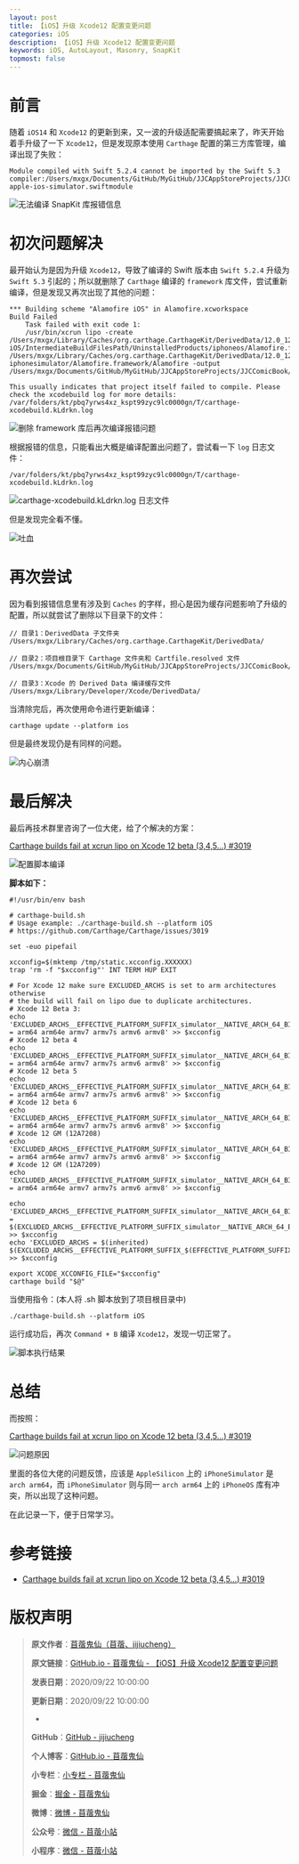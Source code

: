 ```yaml
---
layout: post
title: 【iOS】升级 Xcode12 配置变更问题
categories: iOS
description: 【iOS】升级 Xcode12 配置变更问题
keywords: iOS, AutoLayout, Masonry, SnapKit
topmost: false
---
```


# 前言

随着 `iOS14` 和 `Xcode12` 的更新到来，又一波的升级适配需要搞起来了，昨天开始着手升级了一下 `Xcode12`，但是发现原本使用 `Carthage` 配置的第三方库管理，编译出现了失败：

```
Module compiled with Swift 5.2.4 cannot be imported by the Swift 5.3 compiler:/Users/mxgx/Documents/GitHub/MyGitHub/JJCAppStoreProjects/JJCComicBook/JJCComicBook/Carthage/Build/iOS/SnapKit.framework/Modules/SnapKit.swiftmodule/x86_64-apple-ios-simulator.swiftmodule
```

![无法编译 SnapKit 库报错信息](/images/iOS/2020-09-22-Carthage-UpdateToXcode12-01)

# 初次问题解决

最开始认为是因为升级 `Xcode12`，导致了编译的 Swift 版本由 `Swift 5.2.4` 升级为 `Swift 5.3` 引起的；所以就删除了 `Carthage` 编译的 `framework` 库文件，尝试重新编译，但是发现又再次出现了其他的问题：

```
*** Building scheme "Alamofire iOS" in Alamofire.xcworkspace
Build Failed
	Task failed with exit code 1:
	/usr/bin/xcrun lipo -create /Users/mxgx/Library/Caches/org.carthage.CarthageKit/DerivedData/12.0_12A7209/Alamofire/5.0.5/Build/Intermediates.noindex/ArchiveIntermediates/Alamofire\ iOS/IntermediateBuildFilesPath/UninstalledProducts/iphoneos/Alamofire.framework/Alamofire /Users/mxgx/Library/Caches/org.carthage.CarthageKit/DerivedData/12.0_12A7209/Alamofire/5.0.5/Build/Products/Release-iphonesimulator/Alamofire.framework/Alamofire -output /Users/mxgx/Documents/GitHub/MyGitHub/JJCAppStoreProjects/JJCComicBook/JJCComicBook/Carthage/Build/iOS/Alamofire.framework/Alamofire

This usually indicates that project itself failed to compile. Please check the xcodebuild log for more details: /var/folders/kt/pbq7yrws4xz_kspt99zyc9lc0000gn/T/carthage-xcodebuild.kLdrkn.log
```

![删除 framework 库后再次编译报错问题](/images/iOS/2020-09-22-Carthage-UpdateToXcode12-02)

根据报错的信息，只能看出大概是编译配置出问题了，尝试看一下 `log` 日志文件：

```
/var/folders/kt/pbq7yrws4xz_kspt99zyc9lc0000gn/T/carthage-xcodebuild.kLdrkn.log
```

![carthage-xcodebuild.kLdrkn.log 日志文件](/images/iOS/2020-09-22-Carthage-UpdateToXcode12-03)

但是发现完全看不懂。

![吐血](/images/Emoji/Emoji-hematemesis.png)

# 再次尝试

因为看到报错信息里有涉及到 `Caches` 的字样，担心是因为缓存问题影响了升级的配置，所以就尝试了删除以下目录下的文件：

```
// 目录1：DerivedData 子文件夹
/Users/mxgx/Library/Caches/org.carthage.CarthageKit/DerivedData/

// 目录2：项目根目录下 Carthage 文件夹和 Cartfile.resolved 文件
/Users/mxgx/Documents/GitHub/MyGitHub/JJCAppStoreProjects/JJCComicBook/JJCComicBook/

// 目录3：Xcode 的 Derived Data 编译缓存文件
/Users/mxgx/Library/Developer/Xcode/DerivedData/
```

当清除完后，再次使用命令进行更新编译：

```
carthage update --platform ios
```

但是最终发现仍是有同样的问题。

![内心崩溃](/images/Emoji/Emoji-Heart-breakdown.png)

# 最后解决

最后再技术群里咨询了一位大佬，给了个解决的方案：

[Carthage builds fail at xcrun lipo on Xcode 12 beta (3,4,5...) #3019](https://github.com/Carthage/Carthage/issues/3019)

![配置脚本编译](/images/iOS/2020-09-22-Carthage-UpdateToXcode12-04)

**脚本如下：**

```
#!/usr/bin/env bash

# carthage-build.sh
# Usage example: ./carthage-build.sh --platform iOS
# https://github.com/Carthage/Carthage/issues/3019

set -euo pipefail

xcconfig=$(mktemp /tmp/static.xcconfig.XXXXXX)
trap 'rm -f "$xcconfig"' INT TERM HUP EXIT

# For Xcode 12 make sure EXCLUDED_ARCHS is set to arm architectures otherwise
# the build will fail on lipo due to duplicate architectures.
# Xcode 12 Beta 3:
echo 'EXCLUDED_ARCHS__EFFECTIVE_PLATFORM_SUFFIX_simulator__NATIVE_ARCH_64_BIT_x86_64__XCODE_1200__BUILD_12A8169g = arm64 arm64e armv7 armv7s armv6 armv8' >> $xcconfig
# Xcode 12 beta 4
echo 'EXCLUDED_ARCHS__EFFECTIVE_PLATFORM_SUFFIX_simulator__NATIVE_ARCH_64_BIT_x86_64__XCODE_1200__BUILD_12A8179i = arm64 arm64e armv7 armv7s armv6 armv8' >> $xcconfig
# Xcode 12 beta 5
echo 'EXCLUDED_ARCHS__EFFECTIVE_PLATFORM_SUFFIX_simulator__NATIVE_ARCH_64_BIT_x86_64__XCODE_1200__BUILD_12A8189h = arm64 arm64e armv7 armv7s armv6 armv8' >> $xcconfig
# Xcode 12 beta 6
echo 'EXCLUDED_ARCHS__EFFECTIVE_PLATFORM_SUFFIX_simulator__NATIVE_ARCH_64_BIT_x86_64__XCODE_1200__BUILD_12A8189n = arm64 arm64e armv7 armv7s armv6 armv8' >> $xcconfig
# Xcode 12 GM (12A7208)
echo 'EXCLUDED_ARCHS__EFFECTIVE_PLATFORM_SUFFIX_simulator__NATIVE_ARCH_64_BIT_x86_64__XCODE_1200__BUILD_12A7208 = arm64 arm64e armv7 armv7s armv6 armv8' >> $xcconfig
# Xcode 12 GM (12A7209)
echo 'EXCLUDED_ARCHS__EFFECTIVE_PLATFORM_SUFFIX_simulator__NATIVE_ARCH_64_BIT_x86_64__XCODE_1200__BUILD_12A7209 = arm64 arm64e armv7 armv7s armv6 armv8' >> $xcconfig

echo 'EXCLUDED_ARCHS__EFFECTIVE_PLATFORM_SUFFIX_simulator__NATIVE_ARCH_64_BIT_x86_64__XCODE_1200 = $(EXCLUDED_ARCHS__EFFECTIVE_PLATFORM_SUFFIX_simulator__NATIVE_ARCH_64_BIT_x86_64__XCODE_1200__BUILD_$(XCODE_PRODUCT_BUILD_VERSION))' >> $xcconfig
echo 'EXCLUDED_ARCHS = $(inherited) $(EXCLUDED_ARCHS__EFFECTIVE_PLATFORM_SUFFIX_$(EFFECTIVE_PLATFORM_SUFFIX)__NATIVE_ARCH_64_BIT_$(NATIVE_ARCH_64_BIT)__XCODE_$(XCODE_VERSION_MAJOR))' >> $xcconfig

export XCODE_XCCONFIG_FILE="$xcconfig"
carthage build "$@"
```

当使用指令：(本人将 .sh 脚本放到了项目根目录中)

```
./carthage-build.sh --platform iOS
```

运行成功后，再次 `Command + B` 编译 `Xcode12`，发现一切正常了。 

![脚本执行结果](/images/iOS/2020-09-22-Carthage-UpdateToXcode12-05)

# 总结

而按照：

[Carthage builds fail at xcrun lipo on Xcode 12 beta (3,4,5...) #3019](https://github.com/Carthage/Carthage/issues/3019)

![问题原因](/images/iOS/2020-09-22-Carthage-UpdateToXcode12-06)

里面的各位大佬的问题反馈，应该是 `AppleSilicon` 上的 `iPhoneSimulator` 是 `arch arm64`，而 `iPhoneSimulator` 则与同一 `arch arm64` 上的 `iPhoneOS` 库有冲突，所以出现了这种问题。

在此记录一下，便于日常学习。

# 参考链接

- [Carthage builds fail at xcrun lipo on Xcode 12 beta (3,4,5...) #3019](https://github.com/Carthage/Carthage/issues/3019)

# 版权声明

> **原文作者**：[苜蓿鬼仙（苜蓿、jijiucheng）](https://jijiucheng.github.io/)
> 
> **原文链接**：[GitHub.io - 苜蓿鬼仙 - 【iOS】升级 Xcode12 配置变更问题](https://jijiucheng.github.io/2020/09/22/Carthage-UpdateToXcode12/)
> 
> **发表日期**：2020/09/22 10:00:00
> 
> **更新日期**：2020/09/22 10:00:00
> 
> -
> 
> **GitHub**：[GitHub - jijiucheng](https://github.com/jijiucheng)
> 
> **个人博客**：[GitHub.io - 苜蓿鬼仙](https://jijiucheng.github.io)
> 
> **小专栏**：[小专栏 - 苜蓿鬼仙](https://xiaozhuanlan.com/u/6667468960)
> 
> **掘金**：[掘金 - 苜蓿鬼仙](https://juejin.im/user/5a31e95c51882533d023137d)
> 
> **微博**：[微博 - 苜蓿鬼仙](https://weibo.com/u/1585459545)
> 
> **公众号**：[微信 - 苜蓿小站](#)
> 
> **小程序**：[微信 - 苜蓿小站](#)


